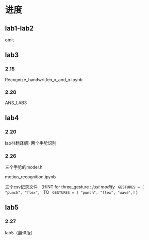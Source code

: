 # 进度

## lab1-lab2
omit

## lab3
### 2.15 
Recognize_handwritten_x_and_o.ipynb
### 2.20 
ANS_LAB3


## lab4

### 2.20 
lab4(翻译版)
两个手势识别

### 2.26 
三个手势的model.h 
     
motion_recognition.ipynb
     
三个csv记录文件
     （HINT  for  three_gesture :  *just modify* 
     ``` 
          GESTURES = [
         "punch",
         "flex",]
     ```
     TO
     ``` 
          GESTURES = [
         "punch",
         "flex",
         "wave",]
     ```
 )

## lab5      
### 2.27 
lab5（翻译版）
